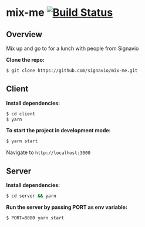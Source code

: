 # mix-me [![Build Status](https://travis-ci.org/signavio/mix-me.svg?branch=master)](https://travis-ci.org/signavio/mix-me)

## Overview

Mix up and go to for a lunch with people from Signavio

**Clone the repo:**
```bash
$ git clone https://github.com/signavio/mix-me.git
```

## Client

**Install dependencies:**
```bash
$ cd client
$ yarn
```

**To start the project in development mode:**
```bash
$ yarn start
```

Navigate to `http://localhost:3000`

## Server

**Install dependencies:**

```bash
$ cd server && yarn
```

**Run the server by passing PORT as env variable:**

```bash
$ PORT=8080 yarn start
```